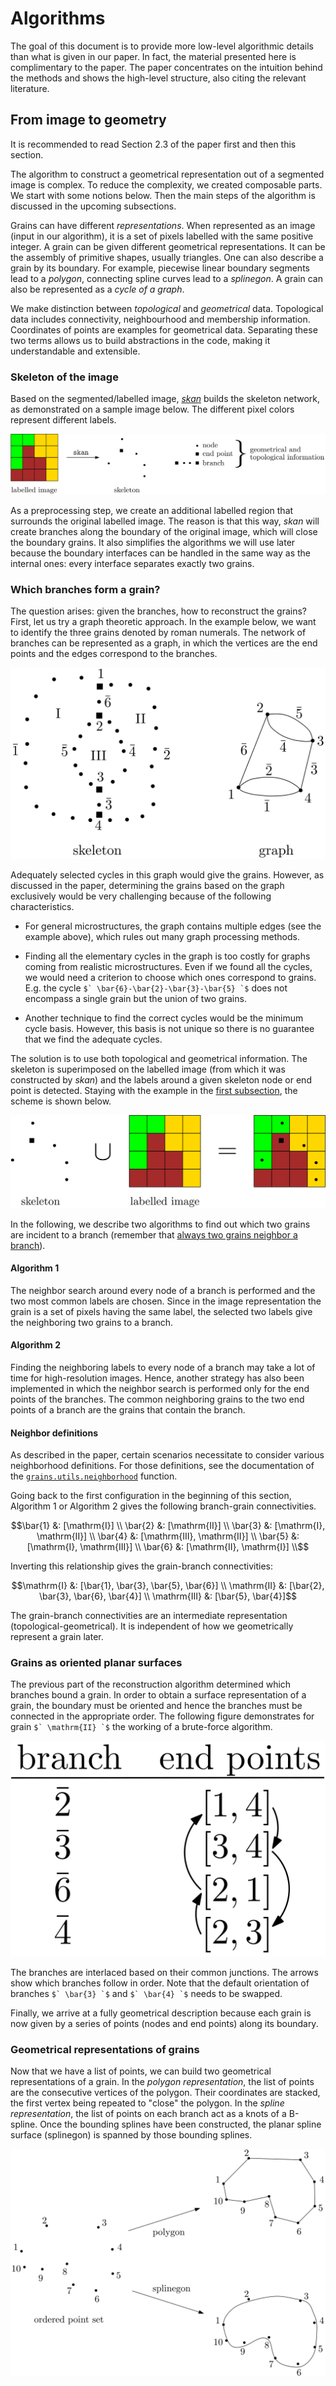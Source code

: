 # Algorithms

The goal of this document is to provide more low-level algorithmic details than what is given in our paper. In fact, the material presented here is complimentary to the paper. The paper concentrates on the intuition behind the methods and shows the high-level structure, also citing the relevant literature.



## From image to geometry

It is recommended to read Section 2.3 of the paper first and then this section.

The algorithm to construct a geometrical representation out of a segmented image is complex. To reduce the complexity, we created composable parts. We start with some notions below. Then the main steps of the algorithm is discussed in the upcoming subsections. 

Grains can have different *representations*. When represented as an image (input in our algorithm), it is a set of pixels labelled with the same positive integer. A grain can be given different geometrical representations. It can be the assembly of primitive shapes, usually triangles. One can also describe a grain by its boundary. For example, piecewise linear boundary segments lead to a *polygon*, connecting spline curves lead to a *splinegon*. A grain can also be represented as a *cycle of a graph*.

We make distinction between *topological* and *geometrical* data. Topological data includes connectivity, neighbourhood and membership information. Coordinates of points are examples for geometrical data. Separating these two terms allows us to build abstractions in the code, making it understandable and extensible.



### Skeleton of the image

Based on the segmented/labelled image, [*skan*](https://github.com/jni/skan) builds the skeleton network, as demonstrated on a sample image below. The different pixel colors represent different labels.

![skeleton_skan](images/skeleton_skan.svg)

As a preprocessing step, we create an additional labelled region that surrounds the original labelled image. The reason is that this way, *skan* will create branches along the boundary of the original image, which will close the boundary grains. It also simplifies the algorithms we will use later because the boundary interfaces can be handled in the same way as the internal ones: every interface separates exactly two grains.



### Which branches form a grain?

The question arises: given the branches, how to reconstruct the grains? First, let us try a graph theoretic approach. In the example below, we want to identify the three grains denoted by roman numerals. The network of branches can be represented as a graph, in which the vertices are the end points and the edges correspond to the branches.

![graph_representation](images/graph_representation.svg)

Adequately selected cycles in this graph would give the grains. However, as discussed in the paper, determining the grains based on the graph exclusively would be very challenging because of the following characteristics.

-  For general microstructures, the graph contains multiple edges (see the example above), which rules out many graph processing methods.

-  Finding all the elementary cycles in the graph is too costly for graphs coming from realistic microstructures. Even if we found all the cycles, we would need a criterion to choose which ones correspond to grains. E.g. the cycle ``$` \bar{6}-\bar{2}-\bar{3}-\bar{5} `$`` does not encompass a single grain but the union of two grains.

-  Another technique to find the correct cycles would be the minimum cycle basis. However, this basis is not unique so there is no guarantee that we find the adequate cycles.

The solution is to use both topological and geometrical information. The skeleton is superimposed on the labelled image (from which it was constructed by *skan*) and the labels around a given skeleton node or end point is detected. Staying with the example in the [first subsection](#skeleton-of-the-image), the scheme is shown below.



![geom_and_topo](images/geom_and_topo.svg)

In the following, we describe two algorithms to find out which two grains are incident to a branch (remember that [always two grains neighbor a branch](#skeleton-of-the-image)). 

#### Algorithm 1

The neighbor search around every node of a branch is performed and the two most common labels are chosen. Since in the image representation the grain is a set of pixels having the same label, the selected two labels give the neighboring two grains to a branch.

#### Algorithm 2

Finding the neighboring labels to every node of a branch may take a lot of time for high-resolution images. Hence, another strategy has also been implemented in which the neighbor search is performed only for the end points of the branches. The common neighboring grains to the two end points of a branch are the grains that contain the branch. 

#### Neighbor definitions

As described in the paper, certain scenarios necessitate to consider various neighborhood definitions. For those definitions, see the documentation of the [`grains.utils.neighborhood`](functions/grains.utils.neighborhood.html) function.



Going back to the first configuration in the beginning of this section, Algorithm 1 or Algorithm 2 gives the following branch-grain connectivities.

```math
\bar{1} &: [\mathrm{I}] \\
\bar{2} &: [\mathrm{II}] \\
\bar{3} &: [\mathrm{I}, \mathrm{II}] \\
\bar{4} &: [\mathrm{III}, \mathrm{II}] \\
\bar{5} &: [\mathrm{I}, \mathrm{III}] \\
\bar{6} &: [\mathrm{II}, \mathrm{I}] \\
```

Inverting this relationship gives the grain-branch connectivities:

```math
\mathrm{I} &: [\bar{1}, \bar{3}, \bar{5}, \bar{6}] \\
\mathrm{II} &: [\bar{2}, \bar{3}, \bar{6}, \bar{4}] \\
\mathrm{III} &: [\bar{5}, \bar{4}]
```

The grain-branch connectivities are an intermediate representation (topological-geometrical). It is independent of how we geometrically represent a grain later.




### Grains as oriented planar surfaces

The previous part of the reconstruction algorithm determined which branches bound a grain. In order to obtain a surface representation of a grain, the boundary must be oriented and hence the branches must be connected in the appropriate order. The following figure demonstrates for grain ``$` \mathrm{II} `$`` the working of a brute-force algorithm.

![orient_boundary](images/orient_boundary.svg)

The branches are interlaced based on their common junctions. The arrows show which branches follow in order. Note that the default orientation of branches ``$` \bar{3} `$`` and ``$` \bar{4} `$`` needs to be swapped.

Finally, we arrive at a fully geometrical description because each grain is now given by a series of points (nodes and end points) along its boundary.



### Geometrical representations of grains

Now that we have a list of points, we can build two geometrical representations of a grain. In the *polygon representation*, the list of points are the consecutive vertices of the polygon. Their coordinates are stacked, the first vertex being repeated to "close" the polygon. In the *spline representation*, the list of points on each branch act as a knots of a B-spline. Once the bounding splines have been constructed, the planar spline surface (splinegon) is spanned by those bounding splines.







![geometrical_representations](images/geometrical_representations.svg)